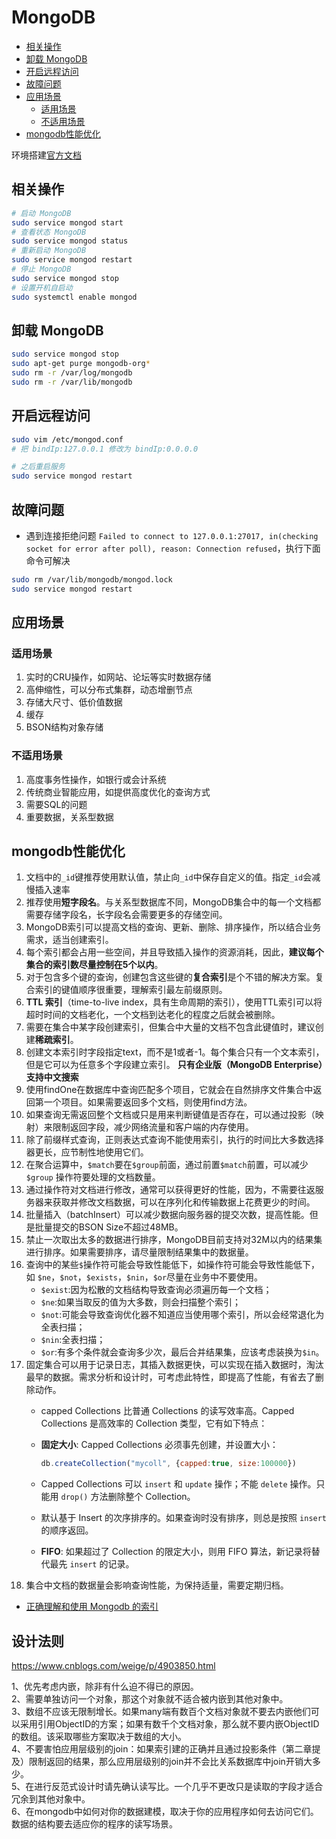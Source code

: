 # MongoDB

- [相关操作](#相关操作)
- [卸载 MongoDB](#卸载-mongodb)
- [开启远程访问](#开启远程访问)
- [故障问题](#故障问题)
- [应用场景](#应用场景)
  - [适用场景](#适用场景)
  - [不适用场景](#不适用场景)
- [mongodb性能优化](#mongodb性能优化)

环境搭建[官方文档](https://docs.mongodb.com/manual/tutorial/install-mongodb-on-ubuntu/#install-community-ubuntu-pkg)

## 相关操作

```sh
# 启动 MongoDB
sudo service mongod start
# 查看状态 MongoDB
sudo service mongod status
# 重新启动 MongoDB
sudo service mongod restart
# 停止 MongoDB
sudo service mongod stop
# 设置开机自启动
sudo systemctl enable mongod
```

## 卸载 MongoDB

```sh
sudo service mongod stop
sudo apt-get purge mongodb-org*
sudo rm -r /var/log/mongodb
sudo rm -r /var/lib/mongodb
```

## 开启远程访问

```sh
sudo vim /etc/mongod.conf
# 把 bindIp:127.0.0.1 修改为 bindIp:0.0.0.0

# 之后重启服务
sudo service mongod restart
```

## 故障问题

- 遇到连接拒绝问题 `Failed to connect to 127.0.0.1:27017, in(checking socket for error after poll), reason: Connection refused`，执行下面命令可解决

```sh
sudo rm /var/lib/mongodb/mongod.lock
sudo service mongod restart
```

## 应用场景

### 适用场景

1. 实时的CRU操作，如网站、论坛等实时数据存储
2. 高伸缩性，可以分布式集群，动态增删节点
3. 存储大尺寸、低价值数据
4. 缓存
5. BSON结构对象存储

### 不适用场景

1. 高度事务性操作，如银行或会计系统
2. 传统商业智能应用，如提供高度优化的查询方式
3. 需要SQL的问题
4. 重要数据，关系型数据

## mongodb性能优化

1. 文档中的`_id`键推荐使用默认值，禁止向`_id`中保存自定义的值。指定`_id`会减慢插入速率
2. 推荐使用**短字段名**。与关系型数据库不同，MongoDB集合中的每一个文档都需要存储字段名，长字段名会需要更多的存储空间。
3. MongoDB索引可以提高文档的查询、更新、删除、排序操作，所以结合业务需求，适当创建索引。
4. 每个索引都会占用一些空间，并且导致插入操作的资源消耗，因此，**建议每个集合的索引数尽量控制在5个以内**。
5. 对于包含多个键的查询，创建包含这些键的**复合索引**是个不错的解决方案。复合索引的键值顺序很重要，理解索引最左前缀原则。
6. **TTL 索引**（time-to-live index，具有生命周期的索引），使用TTL索引可以将超时时间的文档老化，一个文档到达老化的程度之后就会被删除。
7. 需要在集合中某字段创建索引，但集合中大量的文档不包含此键值时，建议创建**稀疏索引**。
8. 创建文本索引时字段指定text，而不是1或者-1。每个集合只有一个文本索引，但是它可以为任意多个字段建立索引。 **只有企业版（MongoDB Enterprise）支持中文搜索**
9. 使用findOne在数据库中查询匹配多个项目，它就会在自然排序文件集合中返回第一个项目。如果需要返回多个文档，则使用find方法。
10. 如果查询无需返回整个文档或只是用来判断键值是否存在，可以通过投影（映射）来限制返回字段，减少网络流量和客户端的内存使用。
11. 除了前缀样式查询，正则表达式查询不能使用索引，执行的时间比大多数选择器更长，应节制性地使用它们。
12. 在聚合运算中，`$match`要在`$group`前面，通过前置`$match`前置，可以减少`$group` 操作符要处理的文档数量。
13. 通过操作符对文档进行修改，通常可以获得更好的性能，因为，不需要往返服务器来获取并修改文档数据，可以在序列化和传输数据上花费更少的时间。
14. 批量插入（batchInsert）可以减少数据向服务器的提交次数，提高性能。但是批量提交的BSON Size不超过48MB。
15. 禁止一次取出太多的数据进行排序，MongoDB目前支持对32M以内的结果集进行排序。如果需要排序，请尽量限制结果集中的数据量。
16. 查询中的某些`$`操作符可能会导致性能低下，如操作符可能会导致性能低下，如 `$ne`，`$not`，`$exists`，`$nin`，`$or`尽量在业务中不要使用。
    - `$exist`:因为松散的文档结构导致查询必须遍历每一个文档；
    - `$ne`:如果当取反的值为大多数，则会扫描整个索引；
    - `$not`:可能会导致查询优化器不知道应当使用哪个索引，所以会经常退化为全表扫描；
    - `$nin`:全表扫描；
    - `$or`:有多个条件就会查询多少次，最后合并结果集，应该考虑装换为`$in`。
17. 固定集合可以用于记录日志，其插入数据更快，可以实现在插入数据时，淘汰最早的数据。需求分析和设计时，可考虑此特性，即提高了性能，有省去了删除动作。  
    - capped Collections 比普通 Collections 的读写效率高。Capped Collections 是高效率的 Collection 类型，它有如下特点：
    - **固定大小**: Capped Collections 必须事先创建，并设置大小：

      ```js
      db.createCollection("mycoll", {capped:true, size:100000})
      ```

    - Capped Collections 可以 `insert` 和 `update` 操作；不能 `delete` 操作。只能用 `drop()` 方法删除整个 Collection。
    - 默认基于 Insert 的次序排序的。如果查询时没有排序，则总是按照 `insert` 的顺序返回。
    - **FIFO**: 如果超过了 Collection 的限定大小，则用 FIFO 算法，新记录将替代最先 `insert` 的记录。
18. 集合中文档的数据量会影响查询性能，为保持适量，需要定期归档。

- [正确理解和使用 Mongodb 的索引](https://juejin.im/post/5ad1d2836fb9a028dd4eaae6)

## 设计法则

https://www.cnblogs.com/weige/p/4903850.html

1、优先考虑内嵌，除非有什么迫不得已的原因。  
2、需要单独访问一个对象，那这个对象就不适合被内嵌到其他对象中。  
3、数组不应该无限制增长。如果many端有数百个文档对象就不要去内嵌他们可以采用引用ObjectID的方案；如果有数千个文档对象，那么就不要内嵌ObjectID的数组。该采取哪些方案取决于数组的大小。  
4、不要害怕应用层级别的join：如果索引建的正确并且通过投影条件（第二章提及）限制返回的结果，那么应用层级别的join并不会比关系数据库中join开销大多少。  
5、在进行反范式设计时请先确认读写比。一个几乎不更改只是读取的字段才适合冗余到其他对象中。  
6、在mongodb中如何对你的数据建模，取决于你的应用程序如何去访问它们。数据的结构要去适应你的程序的读写场景。  
